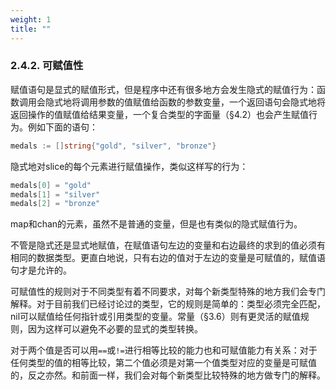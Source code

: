```yaml
---
weight: 1
title: ""
---
```


### 2.4.2. 可赋值性

赋值语句是显式的赋值形式，但是程序中还有很多地方会发生隐式的赋值行为：函数调用会隐式地将调用参数的值赋值给函数的参数变量，一个返回语句会隐式地将返回操作的值赋值给结果变量，一个复合类型的字面量（§4.2）也会产生赋值行为。例如下面的语句：

```Go
medals := []string{"gold", "silver", "bronze"}
```

隐式地对slice的每个元素进行赋值操作，类似这样写的行为：

```Go
medals[0] = "gold"
medals[1] = "silver"
medals[2] = "bronze"
```

map和chan的元素，虽然不是普通的变量，但是也有类似的隐式赋值行为。

不管是隐式还是显式地赋值，在赋值语句左边的变量和右边最终的求到的值必须有相同的数据类型。更直白地说，只有右边的值对于左边的变量是可赋值的，赋值语句才是允许的。

可赋值性的规则对于不同类型有着不同要求，对每个新类型特殊的地方我们会专门解释。对于目前我们已经讨论过的类型，它的规则是简单的：类型必须完全匹配，nil可以赋值给任何指针或引用类型的变量。常量（§3.6）则有更灵活的赋值规则，因为这样可以避免不必要的显式的类型转换。

对于两个值是否可以用`==`或`!=`进行相等比较的能力也和可赋值能力有关系：对于任何类型的值的相等比较，第二个值必须是对第一个值类型对应的变量是可赋值的，反之亦然。和前面一样，我们会对每个新类型比较特殊的地方做专门的解释。
